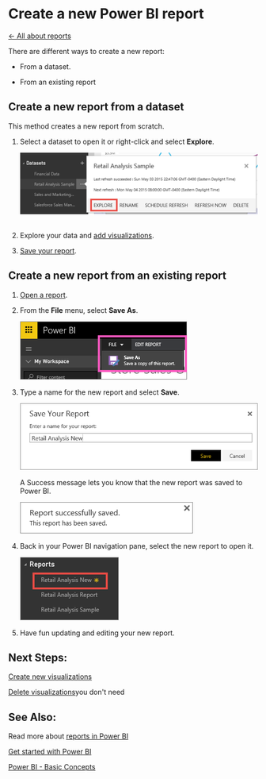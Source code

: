 <properties 
   pageTitle="Create a new Power BI report"
   description="Create a new Power BI report"
   services="powerbi" 
   documentationCenter="" 
   authors="pcw3187" 
   manager="mblythe" 
   editor=""
   tags=""/>
 
<tags
   ms.service="powerbi"
   ms.devlang="NA"
   ms.topic="article"
   ms.tgt_pltfrm="NA"
   ms.workload="powerbi"
   ms.date="10/14/2015"
   ms.author="v-pawrig"/>
# Create a new Power BI report

[← All about reports](https://support.powerbi.com/knowledgebase/topics/65157-all-about-reports)

There are different ways to create a new report:

-   From a dataset.

-   From an existing report

## Create a new report from a dataset

This method creates a new report from scratch.

1.  Select a dataset to open it or right-click and select **Explore**.

    ![](media/powerbi-service-create-a-new-report/exploreDataset.png) 

2.  Explore your data and [add visualizations](http://support.powerbi.com/knowledgebase/articles/434821-visualizations-in-power-bi-reports).

3.  [Save your report](http://support.powerbi.com/knowledgebase/articles/444112-save-a-report).

## Create a new report from an existing report

1.  [Open a report](http://support.powerbi.com/knowledgebase/articles/439920-open-a-report-in-reading-view).

2.  From the **File** menu, select **Save As**.

    ![](media/powerbi-service-create-a-new-report/SaveAs.png)

3.  Type a name for the new report and select **Save**.

    ![](media/powerbi-service-create-a-new-report/SaveReport.png)

    A Success message lets you know that the new report was saved to Power BI.

    ![](media/powerbi-service-create-a-new-report/saveSuccess.png)

4.  Back in your Power BI navigation pane, select the new report to open it.

    ![](media/powerbi-service-create-a-new-report/newReportNavPane.png)

5.  Have fun updating and editing your new report.


## Next Steps:

[Create new visualizations](https://powerbi.uservoice.com/knowledgebase/articles/441777-part-i-add-visualizations-to-a-power-bi-report)

[Delete visualizations](http://support.powerbi.com/knowledgebase/articles/465144-delete-a-visualization)you don't need

## See Also:

Read more about [reports in Power BI](http://support.powerbi.com/knowledgebase/articles/425684-reports-in-power-bi)

[Get started with Power BI](http://support.powerbi.com/knowledgebase/articles/430814-get-started-with-power-bi)

[Power BI - Basic Concepts](http://support.powerbi.com/knowledgebase/articles/487029-power-bi-preview-basic-concepts)




